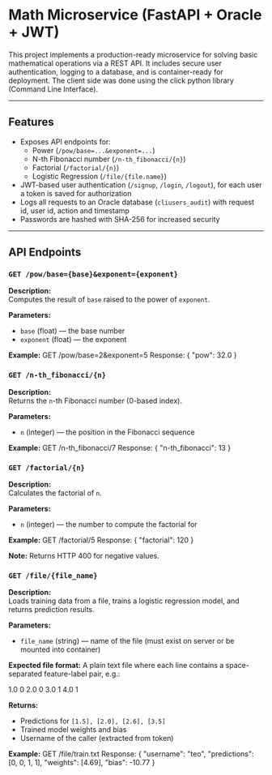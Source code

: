 # Math Microservice (FastAPI + Oracle + JWT)

This project implements a production-ready microservice for solving basic mathematical operations via a REST API. It includes secure user authentication, logging to a database, and is container-ready for deployment. The client side was done using the click python library (Command Line Interface).

---

## Features

- Exposes API endpoints for:
  - Power (`/pow/base=...&exponent=...`) 
  - N-th Fibonacci number (`/n-th_fibonacci/{n}`) 
  - Factorial (`/factorial/{n}`)
  - Logistic Regression (`/file/{file.name}`)
- JWT-based user authentication (`/signup`, `/login`, `/logout`), for each user a token is saved for authorization
- Logs all requests to an Oracle database (`cliusers_audit`) with request id, user id, action and timestamp
- Passwords are hashed with SHA-256 for increased security
---

## API Endpoints

### `GET /pow/base={base}&exponent={exponent}`

**Description:**  
Computes the result of `base` raised to the power of `exponent`.

**Parameters:**
- `base` (float) — the base number
- `exponent` (float) — the exponent

**Example:**
GET /pow/base=2&exponent=5
Response: { "pow": 32.0 }


### `GET /n-th_fibonacci/{n}`

**Description:**  
Returns the `n`-th Fibonacci number (0-based index).

**Parameters:**
- `n` (integer) — the position in the Fibonacci sequence

**Example:**
GET /n-th_fibonacci/7
Response: { "n-th_fibonacci": 13 }

### `GET /factorial/{n}`

**Description:**  
Calculates the factorial of `n`.

**Parameters:**
- `n` (integer) — the number to compute the factorial for

**Example:**
GET /factorial/5
Response: { "factorial": 120 }

**Note:** Returns HTTP 400 for negative values.

### `GET /file/{file_name}`

**Description:**  
Loads training data from a file, trains a logistic regression model, and returns prediction results.

**Parameters:**
- `file_name` (string) — name of the file (must exist on server or be mounted into container)

**Expected file format:**
A plain text file where each line contains a space-separated feature-label pair, e.g.:

1.0 0
2.0 0
3.0 1
4.0 1

**Returns:**
- Predictions for `[1.5], [2.0], [2.6], [3.5]`
- Trained model weights and bias
- Username of the caller (extracted from token)

**Example:**
GET /file/train.txt
Response:
{
"username": "teo",
"predictions": [0, 0, 1, 1],
"weights": [4.69],
"bias": -10.77
}